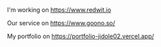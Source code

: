 I'm working on https://www.redwit.io

Our service on https://www.goono.so/

My portfolio on https://portfolio-jidole02.vercel.app/
